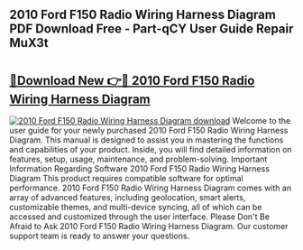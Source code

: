 ## 2010 Ford F150 Radio Wiring Harness Diagram PDF Download Free - Part-qCY User Guide Repair MuX3t

# <h2><a href="http://dfid8nn.blite.top/?on=2010+Ford+F150+Radio+Wiring+Harness+Diagram">🔗Download New 👉🔴 2010 Ford F150 Radio Wiring Harness Diagram</a></h2>

[![2010 Ford F150 Radio Wiring Harness Diagram download](https://i.imgur.com/lujVjoI.png)](http://dfid8nn.blite.top/?on=2010+Ford+F150+Radio+Wiring+Harness+Diagram)
Welcome to the user guide for your newly purchased 2010 Ford F150 Radio Wiring Harness Diagram. This manual is designed to assist you in mastering the functions and capabilities of your product. Inside, you will find detailed information on features, setup, usage, maintenance, and problem-solving. Important Information Regarding Software 2010 Ford F150 Radio Wiring Harness Diagram This product requires compatible software for optimal performance. 2010 Ford F150 Radio Wiring Harness Diagram comes with an array of advanced features, including geolocation, smart alerts, customizable themes, and multi-device syncing, all of which can be accessed and customized through the user interface. Please Don't Be Afraid to Ask 2010 Ford F150 Radio Wiring Harness Diagram. Our customer support team is ready to answer your questions.
